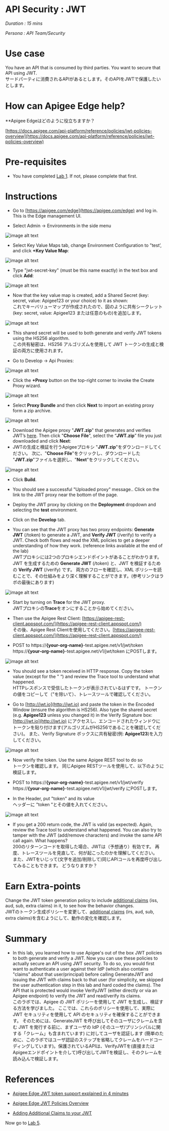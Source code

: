 # **API Security : JWT**

*Duration : 15 mins*

*Persona : API Team/Security*

# **Use case**

You have an API that is consumed by third parties. You want to secure that API using JWT.  
サードパーティに消費されるAPIがあるとします。そのAPIをJWTで保護したいとします。

# **How can Apigee Edge help?**  
**Apigee Edgeはどのように役立ちますか？

[https://docs.apigee.com/api-platform/reference/policies/jwt-policies-overview](https://docs.apigee.com/api-platform/reference/policies/jwt-policies-overview)

# **Pre-requisites**

* You have completed [Lab 1](https://github.com/aliceinapiland/AdvancedVirtualAPIJam/tree/master/SecurityJam/Lab%201%20Traffic%20Management%20-%20Throttle%20APIs). If not, please complete that first.

# **Instructions**

* Go to [https://apigee.com/edge](https://apigee.com/edge) and log in. This is the Edge management UI.

* Select Admin → Environments in the side menu

![image alt text](./media/image_0.png)

* Select Key Value Maps tab, change Environment Configuration to "test’, and click **+Key Value Map**:

![image alt text](./media/image_1.png)

* Type "jwt-secret-key" (must be this name exactly) in the text box and click **Add**:

![image alt text](./media/image_2.png)

* Now that the key value map is created, add a Shared Secret (key: secret, value: Apigee123 or your choice) to it as shown:  
これでキーバリューマップが作成されたので、図のように共有シークレット(key: secret, value: Apigee123 または任意のもの)を追加します。

![image alt text](./media/image_3.png)

* This shared secret will be used to both generate and verify JWT tokens using the HS256 algorithm.  
この共有秘密は、HS256 アルゴリズムを使用して JWT トークンの生成と検証の両方に使用されます。

* Go to Develop → Api Proxies:

![image alt text](./media/image_4.png)

* Click the **+Proxy** button on the top-right corner to invoke the Create Proxy wizard.

![image alt text](./media/image_5.png)

* Select **Proxy Bundle** and then click **Next** to import an existing proxy form a zip archive.

![image alt text](./media/image_6.png)

* Download the Apigee proxy "**JWT.zip**" that generates and verifies JWT’s [here](https://github.com/aliceinapiland/AdvancedVirtualAPIJam/blob/master/SecurityJam/Lab%204%20-%20JWT/JWT.zip?raw=true).  Then click "**Choose File**", select the “**JWT.zip**” file you just downloaded and click **Next**:  
* JWTの生成と検証を行うApigeeプロキシ "**JWT.zip**"をダウンロードしてください。 次に、"**Choose File**"をクリックし、ダウンロードした "**JWT.zip**"ファイルを選択し、"**Next**"をクリックしてください。

![image alt text](./media/image_7.png)

* Click **Build**.

* You should see a successful "Uploaded proxy" message..  Click on the link to the JWT proxy near the bottom of the page.

* Deploy the JWT proxy by clicking on the **Deployment** dropdown and selecting the **test** environment.

* Click on the **Develop** tab.

* You can see that the JWT proxy has two proxy endpoints: **Generate JWT** (/token) to generate a JWT, and **Verify JWT** (/verify) to verify a JWT.  Check both flows and read the XML policies to get a deeper understanding of how they work. (reference links available at the end of the lab)  
JWTプロキシには2つのプロキシエンドポイントがあることがわかります。JWT を生成するための **Generate JWT** (/token) と、JWT を検証するための **Verify JWT** (/verify) です。 両方のフローを確認し、XML ポリシーを読むことで、その仕組みをより深く理解することができます。(参考リンクはラボの最後にあります)

![image alt text](./media/image_8.png)

* Start by turning on **Trace** for the JWT proxy.  
JWTプロキシの**Trace**をオンにすることから始めてください。

* Then use the Apigee Rest Client: [https://apigee-rest-client.appspot.com/](https://apigee-rest-client.appspot.com/)  
その後、Apigee Rest Clientを使用してください。[https://apigee-rest-client.appspot.com/](https://apigee-rest-client.appspot.com/)

* POST to https://**{your-org-name}**-test.apigee.net/v1/jwt/token  
https://**{your-org-name}**-test.apigee.net/v1/jwt/token にPOSTします。

![image alt text](./media/image_9.png)

* You should see a token received in HTTP response.  Copy the token value (except for the " “) and review the Trace tool to understand what happened.  
HTTPレスポンスで受信したトークンが表示されているはずです。 トークンの値をコピーして（"を除いて）、トレースツールで確認してください。

* Go to [http://jwt.io](http://jwt.io) and paste the token in the Encoded Window (ensure the algorithm is HS256).  Also type the shared secret (e.g. **Apigee123** unless you changed it) in the Verify Signature box:  
[http://jwt.io](http://jwt.io) にアクセスし、エンコードされたウィンドウにトークンを貼り付けます(アルゴリズムがHS256であることを確認してください)。 また、Verify Signature ボックスに共有秘密(例: **Apigee123**)を入力してください。

![image alt text](./media/image_10.png)

* Now verify the token.  Use the same Apigee REST tool to do so  
トークンを確認します。 同じApigee RESTツールを使用して、以下のように検証します。

* POST to https://**{your-org-name}**-test.apigee.net/v1/jwt/verify  
https://**{your-org-name}**-test.apigee.net/v1/jwt/verify にPOSTします。

* In the Header, put "token" and its value  
ヘッダーに "token "とその値を入れてください。

![image alt text](./media/image_11.png)

* If you get a 200 return code, the JWT is valid (as expected).  Again, review the Trace tool to understand what happened.  You can also try to tamper with the JWT (add/remove characters) and invoke the same API call again.  What happens?  
200のリターンコードを取得した場合、JWTは（予想通り）有効です。 再度、トレースツールを見直して、何が起こったのかを理解してください。   
また、JWTをいじって(文字を追加/削除して)同じAPIコールを再度呼び出してみることもできます。 どうなりますか？

# **Earn Extra-points**

Change the JWT token generation policy to include [additional claims](https://docs.apigee.com/api-platform/reference/policies/generate-jwt-policy#additionalclaimsclaim) (iss, aud, sub, extra claims) in it, to see how the behavior changes.  
JWTのトークン生成ポリシーを変更して、[additional claims](https://docs.apigee.com/api-platform/reference/policies/generate-jwt-policy#additionalclaimsclaim) (irs, aud, sub, extra claims)を含むようにして、動作の変化を確認します。

# **Summary**

* In this lab, you learned how to use Apigee's out of the box JWT policies to both generate and verify a JWT.  Now you can use these policies to actually secure an API using JWT security.  To do so, you would first want to authenticate a user against their IdP (which also contains "claims" about that user/principal) before calling GenerateJWT and issuing the JWT with claims back to that user (for simplicity, we skipped the user authentication step in this lab and hard coded the claims). The API that is protected would invoke VerifyJWT (either directly or via an Apigee endpoint) to verify the JWT and read/verify its claims.  
このラボでは、Apigee の JWT ポリシーを使用して JWT を生成し、検証する方法を学びました。 ここでは、これらのポリシーを使用して、実際に JWT セキュリティを使用して API のセキュリティを確保することができます。 そのためには、GenerateJWT を呼び出してそのユーザにクレームを含む JWT を発行する前に、まずユーザの IdP (そのユーザ/プリンシパルに関する「クレーム」も含まれています) に対してユーザを認証します (簡単のために、このラボではユーザ認証のステップを省略してクレームをハードコーディングしています)。保護されているAPIは、VerifyJWTを(直接またはApigeeエンドポイントを介して)呼び出してJWTを検証し、そのクレームを読み込んで検証します。

# **References**

* [Apigee Edge JWT token support explained in 4 minutes](https://youtu.be/mY5B6YlpkAY)

* [Apigee Edge JWT Policies Overview](https://docs.apigee.com/api-platform/reference/policies/jwt-policies-overview)

* [Adding Additional Claims to your JWT](https://docs.apigee.com/api-platform/reference/policies/generate-jwt-policy#additionalclaimsclaim)

Now go to [Lab 5](https://goo.gl/6S2iJr).
